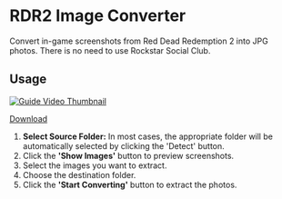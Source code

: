 # RDR2 Image Converter

Convert in-game screenshots from Red Dead Redemption 2 into JPG photos. There is no need to use Rockstar Social Club.

## Usage

[![Guide Video Thumbnail](https://github.com/user-attachments/assets/f8a53730-5d17-46f6-bff2-78f38718a665)](http://www.youtube.com/watch?v=XVhGke_cSGw "Guide Video")

[Download](https://github.com/seunghun-kim/RDR2-Image-Converter/releases/tag/v1.1.0)

1. **Select Source Folder:** In most cases, the appropriate folder will be automatically selected by clicking the 'Detect' button.  
2. Click the **'Show Images'** button to preview screenshots.  
3. Select the images you want to extract.  
4. Choose the destination folder.  
5. Click the **'Start Converting'** button to extract the photos.
